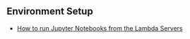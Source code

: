 ## Environment Setup

- [How to run Jupyter Notebooks from the Lambda Servers](/web/tutorials/jupyter_from_lambda.md)
